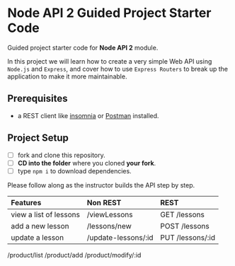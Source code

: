 # Node API 2 Guided Project Starter Code

Guided project starter code for **Node API 2** module.

In this project we will learn how to create a very simple Web API using `Node.js` and `Express`, and cover how to use `Express Routers` to break up the application to make it more maintainable.

## Prerequisites

- a REST client like [insomnia](https://insomnia.rest/download/) or [Postman](https://www.getpostman.com/downloads/) installed.

## Project Setup

- [ ] fork and clone this repository.
- [ ] **CD into the folder** where you cloned **your fork**.
- [ ] type `npm i` to download dependencies.

Please follow along as the instructor builds the API step by step.

| Features               | Non REST            | REST             |
| :--------------------- | :------------------ | :--------------- |
| view a list of lessons | /viewLessons        | GET /lessons     |
| add a new lesson       | /lessons/new        | POST /lessons    |
| update a lesson        | /update-lessons/:id | PUT /lessons/:id |

/product/list
/product/add
/product/modify/:id
